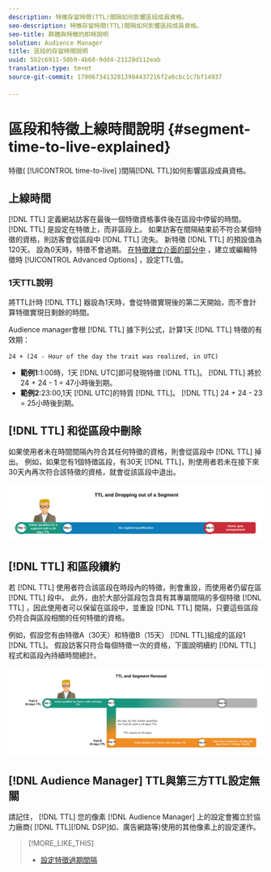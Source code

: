 ```yaml
---
description: 特徵存留時間(TTL)間隔如何影響區段成員資格。
seo-description: 特徵存留時間(TTL)間隔如何影響區段成員資格。
seo-title: 群體與特徵的即時說明
solution: Audience Manager
title: 區段的存留時間說明
uuid: 5b2c6911-50b9-4b68-9dd4-21128d112eab
translation-type: tm+mt
source-git-commit: 17906734132813984437216f2a6cbc1c7bf14937

---
```



# 區段和特徵上線時間說明 {#segment-time-to-live-explained}

特徵( [!UICONTROL time-to-live] )間隔[!DNL TTL]如何影響區段成員資格。

<!-- segment-ttl-explained.xml -->

## 上線時間

[!DNL TTL] 定義網站訪客在最後一個特徵資格事件後在區段中停留的時間。 [!DNL TTL] 是設定在特徵上，而非區段上。 如果訪客在間隔結束前不符合某個特徵的資格，則訪客會從區段中 [!DNL TTL] 流失。 新特徵 [!DNL TTL] 的預設值為120天。 設為0天時，特徵不會過期。 [在特徵建立介面的部分中](../../features/traits/create-onboarded-rule-based-traits.md#set-expiration-interval) ，建立或編輯特徵時 [!UICONTROL Advanced Options] ，設定TTL值。

### 1天TTL說明

將TTL計時 [!DNL TTL] 器設為1天時，會從特徵實現後的第二天開始，而不會計算特徵實現日剩餘的時間。

Audience manager會根 [!DNL TTL] 據下列公式，計算1天 [!DNL TTL] 特徵的有效期：

`24 + (24 - Hour of the day the trait was realized, in UTC)`

* **範例1**:1:00時，1天 [!DNL UTC]即可發現特徵 [!DNL TTL]。 [!DNL TTL] 將於24 + 24 - 1 = 47小時後到期。
* **範例2**:23:00,1天 [!DNL UTC]的特質 [!DNL TTL]。 [!DNL TTL] 24 + 24 - 23 = 25小時後到期。

## [!DNL TTL] 和從區段中刪除

如果使用者未在時間間隔內符合其任何特徵的資格，則會從區段中 [!DNL TTL] 掉出。 例如，如果您有1個特徵區段，有30天 [!DNL TTL]，則使用者若未在接下來30天內再次符合該特徵的資格，就會從該區段中退出。

![](assets/ttl-explained.png)

## [!DNL TTL] 和區段續約

若 [!DNL TTL] 使用者符合該區段在時段內的特徵，則會重設，而使用者仍留在區 [!DNL TTL] 段中。 此外，由於大部分區段包含具有其專屬間隔的多個特徵 [!DNL TTL] ，因此使用者可以保留在區段中，並重設 [!DNL TTL] 間隔，只要這些區段仍符合與區段相關的任何特徵的資格。

例如，假設您有由特徵A（30天）和特徵B（15天） [!DNL TTL]組成的區段1 [!DNL TTL]。 假設訪客只符合每個特徵一次的資格，下圖說明續約 [!DNL TTL] 程式和區段內持續時間總計。

![](assets/ttl-renewal.png)

## [!DNL Audience Manager] TTL與第三方TTL設定無關

請記住， [!DNL TTL] 您的像素 [!DNL Audience Manager] 上的設定會獨立於協力廠商( [!DNL TTL][!DNL DSP]如、廣告網路等)使用的其他像素上的設定運作。

>[!MORE_LIKE_THIS]
>
>* [設定特徵過期間隔](../../features/traits/create-onboarded-rule-based-traits.md#set-expiration-interval)

